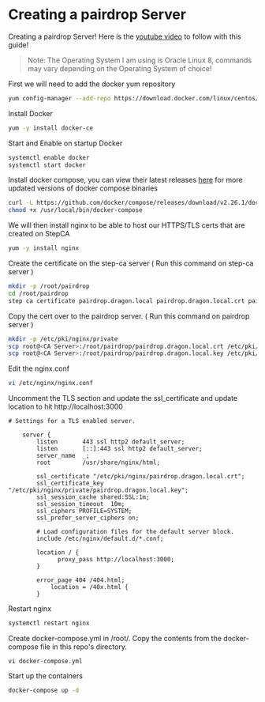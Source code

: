 # Creating a pairdrop Server
Creating a pairdrop Server! Here is the [youtube video](https://www.youtube.com/watch?v=6r3LiDaageU&list=PLhkW8M2MBf-H33LeTrVMc0LwN3EuOqGQV&index=44&pp=gAQBiAQB) to follow with this guide!

> Note: The Operating System I am using is Oracle Linux 8, commands may vary depending on the Operating System of choice!


First we will need to add the docker yum repository
```sh
yum config-manager --add-repo https://download.docker.com/linux/centos/docker-ce.repo
```

Install Docker 
```sh
yum -y install docker-ce
```

Start and Enable on startup Docker 
```sh
systemctl enable docker 
systemctl start docker 
```

Install docker compose, you can view their latest releases [here](https://github.com/docker/compose/releases/) for more updated versions of docker compose binaries 
```sh
curl -L https://github.com/docker/compose/releases/download/v2.26.1/docker-compose-linux-x86_64 -o /usr/local/bin/docker-compose
chmod +x /usr/local/bin/docker-compose
```

We will then install nginx to be able to host our HTTPS/TLS certs that are created on StepCA 
```sh
yum -y install nginx
```

Create the certificate on the step-ca server ( Run this command on step-ca server )
```sh
mkdir -p /root/pairdrop
cd /root/pairdrop 
step ca certificate pairdrop.dragon.local pairdrop.dragon.local.crt pairdrop.dragon.local.key
```

Copy the cert over to the pairdrop server. ( Run this command on pairdrop server )
```sh
mkdir -p /etc/pki/nginx/private
scp root@<CA Server>:/root/pairdrop/pairdrop.dragon.local.crt /etc/pki/nginx/pairdrop.dragon.local.crt
scp root@<CA Server>:/root/pairdrop/pairdrop.dragon.local.key /etc/pki/nginx/private/pairdrop.asgard.local.key
```

Edit the nginx.conf 
```sh
vi /etc/nginx/nginx.conf
```

Uncomment the TLS section and update the ssl_certificate and update location to hit http://localhost:3000
```
# Settings for a TLS enabled server.

    server {
        listen       443 ssl http2 default_server;
        listen       [::]:443 ssl http2 default_server;
        server_name  _;
        root         /usr/share/nginx/html;

        ssl_certificate "/etc/pki/nginx/pairdrop.dragon.local.crt";
        ssl_certificate_key "/etc/pki/nginx/private/pairdrop.dragon.local.key";
        ssl_session_cache shared:SSL:1m;
        ssl_session_timeout  10m;
        ssl_ciphers PROFILE=SYSTEM;
        ssl_prefer_server_ciphers on;

        # Load configuration files for the default server block.
        include /etc/nginx/default.d/*.conf;

        location / {
	          proxy_pass http://localhost:3000;
        }

        error_page 404 /404.html;
            location = /40x.html {
        }

```

Restart nginx 
```sh
systemctl restart nginx
```

Create docker-compose.yml in /root/. Copy the contents from the docker-compose file in this repo's directory. 
```
vi docker-compose.yml 
```

Start up the containers
```sh
docker-compose up -d 
```

